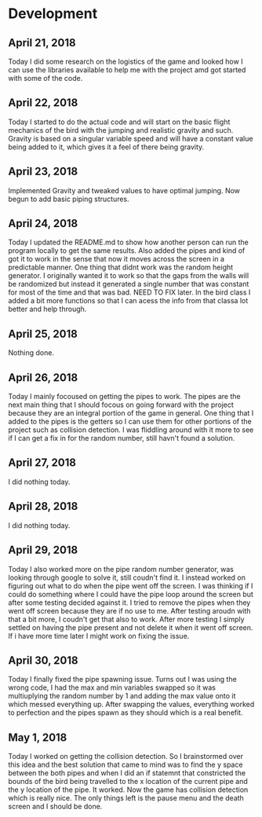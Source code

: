 # Development

## April 21, 2018
Today I did some research on the logistics of the game and looked how I can use the libraries available to help me with the project amd got started with some of the code.

## April 22, 2018
Today I started to do the actual code and will start on the basic flight mechanics of the bird with the jumping and realistic gravity and such. Gravity is based on a singular variable speed and will have a constant value being added to it, which gives it a feel of there being gravity.

## April 23, 2018
Implemented Gravity and tweaked values to have optimal jumping. Now begun to add basic piping structures.

## April 24, 2018
Today I updated the README.md to show how another person can run the program locally to get the same results. Also added the pipes and kind of got it to work in the sense that now it moves across the screen in a predictable manner. One thing that didnt work was the random height generator. I originally wanted it to work so that the gaps from the walls will be randomized but instead it generated a single number that was constant for most of the time and that was bad. NEED TO FIX later. In the bird class I added a bit more functions so that I can acess the info from that classa  lot better and help through.

## April 25, 2018
Nothing done.

## April 26, 2018
Today I mainly focoused on getting the pipes to work. The pipes are the next main thing that I should focous on going forward with the project because they are an integral portion of the game in general. One thing that I added to the pipes is the getters so I can use them for other portions of the project such as collision detection. I was fliddling around with it more to see if I can get a fix in for the random number, still havn't found a solution.

## April 27, 2018
I did nothing today.

## April 28, 2018
I did nothing today.

## April 29, 2018
Today I also worked more on the pipe random number generator, was looking through google to solve it, still coudn't find it. I instead worked on figuring out what to do when the pipe went off the screen. I was thinking if I could do something where I could have the pipe loop around the screen but after some  testing decided against it. I tried to remove the pipes when they went off screen because they are if no use to me. After testing aroudn with that a bit more, I coudn't get that also to work. After more testing I simply settled on having the pipe present and not delete it when it went off screen. If i have more time later I might work on fixing the issue.

## April 30, 2018
Today I finally fixed the pipe spawning issue. Turns out I was using the wrong code, I had the max and min variables swapped so it was multiuplying the random number by 1 and adding the max value onto it which messed everything up. After swapping the values, everything worked to perfection and the pipes spawn as they should which is a real benefit.

## May 1, 2018
Today I worked on getting the collision detection. So I brainstormed over this idea and the best solution that came to mind was to find the y space between the both pipes and when I did an if statemnt that constricted the bounds of the bird being travelled to the x location of the current pipe and the y location of the pipe. It worked. Now the game has collision detection which is really nice. The only things left is the pause menu and the death screen and I should be done.
